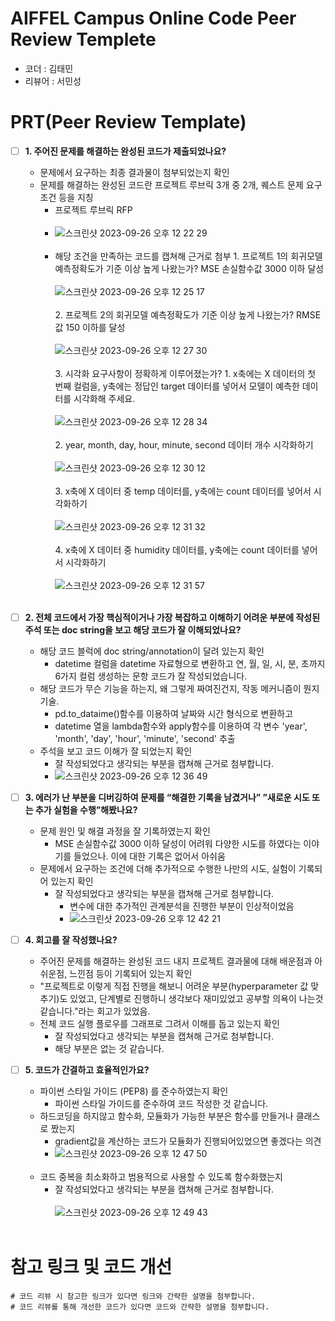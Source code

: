 # AIFFEL Campus Online Code Peer Review Templete
- 코더 : 김태민
- 리뷰어 : 서민성

# PRT(Peer Review Template)
- [ ]  **1. 주어진 문제를 해결하는 완성된 코드가 제출되었나요?**
    - 문제에서 요구하는 최종 결과물이 첨부되었는지 확인
    - 문제를 해결하는 완성된 코드란 프로젝트 루브릭 3개 중 2개, 
    퀘스트 문제 요구조건 등을 지칭
        - 프로젝트 루브릭 RFP <br><br>
        - ![스크린샷 2023-09-26 오후 12 22 29](https://github.com/ktm379/AIFFEL_Online_6th/assets/138687269/a1debfa2-8219-4eb4-a5df-9a5af700ab7a)<br><br>
        - 해당 조건을 만족하는 코드를 캡쳐해 근거로 첨부
              1. 프로젝트 1의 회귀모델 예측정확도가 기준 이상 높게 나왔는가? MSE 손실함수값 3000 이하 달성<br><br>
                 ![스크린샷 2023-09-26 오후 12 25 17](https://github.com/ktm379/AIFFEL_Online_6th/assets/138687269/4cf34d5c-6cf2-4528-b05c-affa0d0574ff)<br><br>
              2. 프로젝트 2의 회귀모델 예측정확도가 기준 이상 높게 나왔는가? RMSE 값 150 이하를 달성<br><br>
                  ![스크린샷 2023-09-26 오후 12 27 30](https://github.com/ktm379/AIFFEL_Online_6th/assets/138687269/b273d6b5-a8eb-42ac-9ab6-f8344d08a64e)<br><br>
              3. 시각화 요구사항이 정확하게 이루어졌는가?
                  1. x축에는 X 데이터의 첫 번째 컬럼을, y축에는 정답인 target 데이터를 넣어서 모델이 예측한 데이터를 시각화해 주세요.<br><br>
                      ![스크린샷 2023-09-26 오후 12 28 34](https://github.com/ktm379/AIFFEL_Online_6th/assets/138687269/2d1276ac-2dc5-4ba9-92d7-5586747142b7)<br><br>
                  2. year, month, day, hour, minute, second 데이터 개수 시각화하기<br><br>
                      ![스크린샷 2023-09-26 오후 12 30 12](https://github.com/ktm379/AIFFEL_Online_6th/assets/138687269/0ae586ff-14ce-4aa9-9127-c785809006e0)<br><br>
                  3. x축에 X 데이터 중 temp 데이터를, y축에는 count 데이터를 넣어서 시각화하기<br><br>
                      ![스크린샷 2023-09-26 오후 12 31 32](https://github.com/ktm379/AIFFEL_Online_6th/assets/138687269/6a3a64a6-4e73-4e0a-bbaa-bed55b197220)<br><br>
                  4. x축에 X 데이터 중 humidity 데이터를, y축에는 count 데이터를 넣어서 시각화하기<br><br>
                      ![스크린샷 2023-09-26 오후 12 31 57](https://github.com/ktm379/AIFFEL_Online_6th/assets/138687269/c05d6b8c-a763-47fa-8544-edd14e5828e4)<br><br>
    
- [ ]  **2. 전체 코드에서 가장 핵심적이거나 가장 복잡하고 이해하기 어려운 부분에 작성된 
주석 또는 doc string을 보고 해당 코드가 잘 이해되었나요?**
    - 해당 코드 블럭에 doc string/annotation이 달려 있는지 확인
        -  datetime 컬럼을 datetime 자료형으로 변환하고 연, 월, 일, 시, 분, 초까지 6가지 컬럼 생성하는 문항 코드가 잘 작성되었습니다. 
    - 해당 코드가 무슨 기능을 하는지, 왜 그렇게 짜여진건지, 작동 메커니즘이 뭔지 기술.
        - pd.to_dataime()함수를 이용하여 날짜와 시간 형식으로 변환하고
        - datetime 열을 lambda함수와 apply함수를 이용하여 각 변수 'year', 'month', 'day', 'hour', 'minute', 'second' 추출 
    - 주석을 보고 코드 이해가 잘 되었는지 확인
        - 잘 작성되었다고 생각되는 부분을 캡쳐해 근거로 첨부합니다.
        - ![스크린샷 2023-09-26 오후 12 36 49](https://github.com/ktm379/AIFFEL_Online_6th/assets/138687269/003d830f-b0db-4f1b-8f58-3dbec4673a1c)

        
- [ ]  **3. 에러가 난 부분을 디버깅하여 문제를 “해결한 기록을 남겼거나” 
”새로운 시도 또는 추가 실험을 수행”해봤나요?**
    - 문제 원인 및 해결 과정을 잘 기록하였는지 확인
        - MSE 손실함수값 3000 이하 달성이 어려워 다양한 시도를 하였다는 이야기를 들었으나. 이에 대한 기록은 없어서 아쉬움
    - 문제에서 요구하는 조건에 더해 추가적으로 수행한 나만의 시도, 
    실험이 기록되어 있는지 확인
        - 잘 작성되었다고 생각되는 부분을 캡쳐해 근거로 첨부합니다.
            - 변수에 대한 추가적인 관계분석을 진행한 부분이 인상적이었음
            - ![스크린샷 2023-09-26 오후 12 42 21](https://github.com/ktm379/AIFFEL_Online_6th/assets/138687269/8f81e235-d89c-4a8e-8eff-86164913341c)

        
- [ ]  **4. 회고를 잘 작성했나요?**
    - 주어진 문제를 해결하는 완성된 코드 내지 프로젝트 결과물에 대해
    배운점과 아쉬운점, 느낀점 등이 기록되어 있는지 확인
    - "프로젝트로 이렇게 직접 진행을 해보니 어려운 부분(hyperparameter 값 맞추기)도 있었고, 단계별로 진행하니 생각보다 재미있었고 공부할 의욕이 나는것 같습니다."라는 회고가 있었음.
    - 전체 코드 실행 플로우를 그래프로 그려서 이해를 돕고 있는지 확인
        - 잘 작성되었다고 생각되는 부분을 캡쳐해 근거로 첨부합니다.
        - 해당 부분은 없는 것 같습니다.
        
        
- [ ]  **5. 코드가 간결하고 효율적인가요?**
    - 파이썬 스타일 가이드 (PEP8) 를 준수하였는지 확인
        - 파이썬 스타일 가이드를 준수하여 코드 작성한 것 같습니다.
    - 하드코딩을 하지않고 함수화, 모듈화가 가능한 부분은 함수를 만들거나 클래스로 짰는지
        - gradient값을 계산하는 코드가 모듈화가 진행되어있었으면 좋겠다는 의견
        - ![스크린샷 2023-09-26 오후 12 47 50](https://github.com/ktm379/AIFFEL_Online_6th/assets/138687269/b7093dc8-4a65-4d9e-9f7c-19d430972926)<br><br>
    - 코드 중복을 최소화하고 범용적으로 사용할 수 있도록 함수화했는지
        - 잘 작성되었다고 생각되는 부분을 캡쳐해 근거로 첨부합니다.<br><br>
        ![스크린샷 2023-09-26 오후 12 49 43](https://github.com/ktm379/AIFFEL_Online_6th/assets/138687269/dd86b949-6485-4117-b734-a571f86752d0)<br><br>


# 참고 링크 및 코드 개선
```
# 코드 리뷰 시 참고한 링크가 있다면 링크와 간략한 설명을 첨부합니다.
# 코드 리뷰를 통해 개선한 코드가 있다면 코드와 간략한 설명을 첨부합니다.
```
